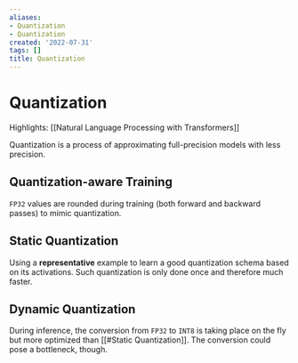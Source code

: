 ```yaml
---
aliases:
- Quantization
- Quantization
created: '2022-07-31'
tags: []
title: Quantization
---
```


# Quantization

Highlights: [[Natural Language Processing with Transformers]]

Quantization is a process of approximating full-precision models with less precision.

## Quantization-aware Training

`FP32` values are rounded during training (both forward and backward passes) to mimic quantization.

## Static Quantization

Using a **representative** example to learn a good quantization schema based on its activations. Such quantization is only done once and therefore much faster.

## Dynamic Quantization

During inference, the conversion from `FP32` to `INT8` is taking place on the fly but more optimized than [[#Static Quantization]]. The conversion could pose a bottleneck, though.
